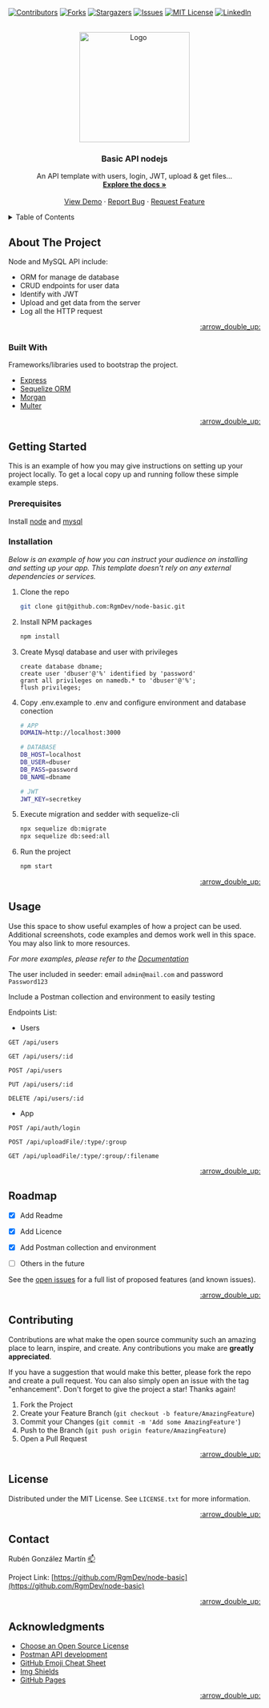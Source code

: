 <div id="top"></div>


<!-- PROJECT SHIELDS -->
[![Contributors][contributors-shield]][contributors-url]
[![Forks][forks-shield]][forks-url]
[![Stargazers][stars-shield]][stars-url]
[![Issues][issues-shield]][issues-url]
[![MIT License][license-shield]][license-url]
[![LinkedIn][linkedin-shield]][linkedin-url]



<!-- PROJECT LOGO -->
<br />
<div align="center">
  <a href="https://github.com/RgmDev/node-basic">
    <img src="https://miro.medium.com/max/724/1*-igaI4IhZkeNWhESz1D9sw.png" alt="Logo" width="220">
  </a>

  <h3 align="center">Basic API nodejs</h3>

  <p align="center">
    An API template with users, login, JWT, upload & get files...
    <br />
    <a href="https://github.com/othneildrew/Best-README-Template"><strong>Explore the docs »</strong></a>
    <br />
    <br />
    <a href="https://github.com/RgmDev/node-basic">View Demo</a>
    ·
    <a href="https://github.com/RgmDev/node-basic/issues">Report Bug</a>
    ·
    <a href="https://github.com/RgmDev/node-basic/issues">Request Feature</a>
  </p>
</div>



<!-- TABLE OF CONTENTS -->
<details>
  <summary>Table of Contents</summary>
  <ol>
    <li>
      <a href="#about-the-project">About The Project</a>
      <ul>
        <li><a href="#built-with">Built With</a></li>
      </ul>
    </li>
    <li>
      <a href="#getting-started">Getting Started</a>
      <ul>
        <li><a href="#prerequisites">Prerequisites</a></li>
        <li><a href="#installation">Installation</a></li>
      </ul>
    </li>
    <li><a href="#usage">Usage</a></li>
    <li><a href="#roadmap">Roadmap</a></li>
    <li><a href="#contributing">Contributing</a></li>
    <li><a href="#license">License</a></li>
    <li><a href="#contact">Contact</a></li>
    <li><a href="#acknowledgments">Acknowledgments</a></li>
  </ol>
</details>



<!-- ABOUT THE PROJECT -->
## About The Project

Node and MySQL API include:

* ORM for manage de database
* CRUD endpoints for user data
* Identify with JWT
* Upload and get data from the server
* Log all the HTTP request

<p align="right"><a href="#top">:arrow_double_up:</a></p>



### Built With

Frameworks/libraries used to bootstrap the project.

* [Express](https://nextjs.org/)
* [Sequelize ORM](https://sequelize.org/)
* [Morgan](https://github.com/expressjs/morgan#readme)
* [Multer](https://github.com/expressjs/multer#readme)

<p align="right"><a href="#top">:arrow_double_up:</a></p>



<!-- GETTING STARTED -->
## Getting Started

This is an example of how you may give instructions on setting up your project locally.
To get a local copy up and running follow these simple example steps.

### Prerequisites

Install [node](https://nodejs.org/es/) and [mysql](https://dev.mysql.com/downloads/mysql/)

### Installation

_Below is an example of how you can instruct your audience on installing and setting up your app. This template doesn't rely on any external dependencies or services._

1. Clone the repo
   ```sh
   git clone git@github.com:RgmDev/node-basic.git
   ```
2. Install NPM packages
   ```sh
   npm install
   ```
3. Create Mysql database and user with privileges
   ```mysql
   create database dbname;
   create user 'dbuser'@'%' identified by 'password'
   grant all privileges on namedb.* to 'dbuser'@'%';
   flush privileges;
   ```

4. Copy .env.example to .env and configure environment and database conection
   ```sh
   # APP
   DOMAIN=http://localhost:3000

   # DATABASE
   DB_HOST=localhost
   DB_USER=dbuser
   DB_PASS=password
   DB_NAME=dbname

   # JWT
   JWT_KEY=secretkey
   ```

5. Execute migration and sedder with sequelize-cli
   ```sh
   npx sequelize db:migrate
   npx sequelize db:seed:all
   ```
6. Run the project
   ```sh
   npm start
   ```

<p align="right"><a href="#top">:arrow_double_up:</a></p>



<!-- USAGE EXAMPLES -->
## Usage

Use this space to show useful examples of how a project can be used. Additional screenshots, code examples and demos work well in this space. You may also link to more resources.

_For more examples, please refer to the [Documentation](https://example.com)_

The user included in seeder: email `admin@mail.com` and password `Password123`

Include a Postman collection and environment to easily testing

Endpoints List:

- Users 

`GET /api/users`

`GET /api/users/:id`

`POST /api/users`

`PUT /api/users/:id`

`DELETE /api/users/:id`


- App 

`POST /api/auth/login`

`POST /api/uploadFile/:type/:group`

`GET /api/uploadFile/:type/:group/:filename`

<p align="right"><a href="#top">:arrow_double_up:</a></p>



<!-- ROADMAP -->
## Roadmap

- [x] Add Readme
- [x] Add Licence
- [x] Add Postman collection and environment
- [ ] Others in the future


See the [open issues](https://github.com/othneildrew/Best-README-Template/issues) for a full list of proposed features (and known issues).

<p align="right"><a href="#top">:arrow_double_up:</a></p>



<!-- CONTRIBUTING -->
## Contributing

Contributions are what make the open source community such an amazing place to learn, inspire, and create. Any contributions you make are **greatly appreciated**.

If you have a suggestion that would make this better, please fork the repo and create a pull request. You can also simply open an issue with the tag "enhancement".
Don't forget to give the project a star! Thanks again!

1. Fork the Project
2. Create your Feature Branch (`git checkout -b feature/AmazingFeature`)
3. Commit your Changes (`git commit -m 'Add some AmazingFeature'`)
4. Push to the Branch (`git push origin feature/AmazingFeature`)
5. Open a Pull Request

<p align="right"><a href="#top">:arrow_double_up:</a></p>



<!-- LICENSE -->
## License

Distributed under the MIT License. See `LICENSE.txt` for more information.

<p align="right"><a href="#top">:arrow_double_up:</a></p>



<!-- CONTACT -->
## Contact

Rubén González Martín [:mailbox:](rubengm410@gmail.com)

Project Link: [https://github.com/RgmDev/node-basic](https://github.com/RgmDev/node-basic)

<p align="right"><a href="#top">:arrow_double_up:</a></p>



<!-- ACKNOWLEDGMENTS -->
## Acknowledgments

* [Choose an Open Source License](https://choosealicense.com)
* [Postman API development](https://www.postman.com/)
* [GitHub Emoji Cheat Sheet](https://www.webpagefx.com/tools/emoji-cheat-sheet)
* [Img Shields](https://shields.io)
* [GitHub Pages](https://pages.github.com)

<p align="right"><a href="#top">:arrow_double_up:</a></p>



<!-- MARKDOWN LINKS & IMAGES -->
[contributors-shield]: https://img.shields.io/github/contributors/RgmDev/node-basic
[contributors-url]: https://github.com/RgmDev/node-basic/graphs/contributors
[forks-shield]: https://img.shields.io/github/forks/RgmDev/node-basic
[forks-url]: https://github.com/RgmDev/node-basic/network/members
[stars-shield]: https://img.shields.io/github/stars/RgmDev/node-basic
[stars-url]: https://github.com/RgmDev/node-basic/stargazers
[issues-shield]: https://img.shields.io/github/issues/RgmDev/node-basic
[issues-url]: https://github.com/RgmDev/node-basic/issues
[license-shield]: https://img.shields.io/github/license/RgmDev/node-basic
[license-url]: https://github.com/RgmDev/node-basic/blob/master/LICENSE.txt
[linkedin-shield]: https://img.shields.io/badge/-LinkedIn-black.svg?logo=linkedin&colorB=0e76a8
[linkedin-url]: https://www.linkedin.com/in/ruben-gonzalez-martin/
